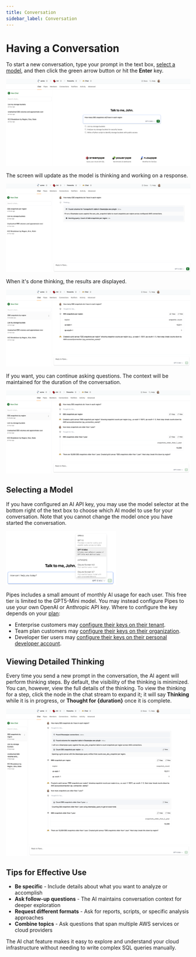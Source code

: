 ```yaml
---
title: Conversation
sidebar_label: Conversation
---
```



# Having a Conversation

To start a new conversation, type your prompt in the text box, [select a model](#selecting-a-model), and then click the green arrow button or hit the **Enter** key. 

![AI Chat Interface](./pipes_ai_chat_prompt_1.png)

The screen will update as the model is thinking and working on a response.  

![AI Chat Running](./pipes_ai_chat_running.png)

When it's done thinking, the results are displayed.

![AI Chat Response](./pipes_ai_chat_response_1.png)

If you want, you can continue asking questions. The context will be maintained for the duration of the conversation.

![AI Chat Response](./pipes_ai_chat_response_2.png)


## Selecting a Model 

If you have configured an AI API key, you may use the model selector at the bottom right of the text box to choose which AI model to use for your conversation. Note that you cannot change the model once you have started the conversation.


<img src="./pipes_ai_chat_model_select.png" alt="AI Chat Canvas - Select Model" width="300pt" />



Pipes includes a small amount of monthly AI usage for each user. This free tier is limited to the GPT5-Mini model.  You may instead configure Pipes to use your own OpenAI or Anthropic API key.  Where to configure the key depends on your [plan](https://turbot.com/pipes/pricing):
  - Enterprise customers may [configure their keys on their tenant](/pipes/docs/accounts/tenant/ai).
  - Team plan customers may [configure their keys on their organization](/pipes/docs/accounts/org/ai).
  - Developer tier users may [configure their keys on their personal developer account](/pipes/docs/accounts/developer/ai).
  


## Viewing Detailed Thinking

Every time you send a new prompt in the conversation, the AI agent will perform thinking steps.  By default, the visibility of the thinking is minimized.  You can, however, view the full details of the thinking.  To view the thinking for a step, click the node in the chat stream to expand it; it will say **Thinking** while it is in progress, or **Thought for {duration}** once it is complete.

![AI Chat Canvas - Thinking](./pipes_ai_chat_thinking.png)


## Tips for Effective Use

- **Be specific** - Include details about what you want to analyze or accomplish
- **Ask follow-up questions** - The AI maintains conversation context for deeper exploration  
- **Request different formats** - Ask for reports, scripts, or specific analysis approaches
- **Combine topics** - Ask questions that span multiple AWS services or cloud providers

The AI chat feature makes it easy to explore and understand your cloud infrastructure without needing to write complex SQL queries manually.